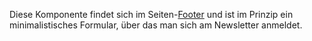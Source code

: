 Diese Komponente findet sich im Seiten-[Footer](#footer) und ist im Prinzip ein minimalistisches Formular, über das man sich am Newsletter anmeldet.